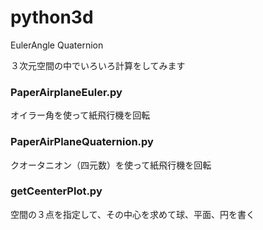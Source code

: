 # python3d
EulerAngle Quaternion

３次元空間の中でいろいろ計算をしてみます


### PaperAirplaneEuler.py
オイラー角を使って紙飛行機を回転


### PaperAirPlaneQuaternion.py
クオータニオン（四元数）を使って紙飛行機を回転


### getCeenterPlot.py
空間の３点を指定して、その中心を求めて球、平面、円を書く

